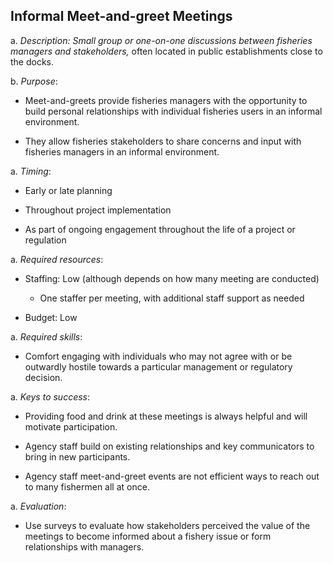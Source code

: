 ## Informal Meet-and-greet Meetings

a.  *Description: Small group or one-on-one discussions between
    fisheries managers and stakeholders,* often located in public
    establishments close to the docks.

b.  *Purpose*:

-   Meet-and-greets provide fisheries managers with the opportunity to
    build personal relationships with individual fisheries users in an
    informal environment.

-   They allow fisheries stakeholders to share concerns and input with
    fisheries managers in an informal environment.

a.  *Timing*:

-   Early or late planning

-   Throughout project implementation

-   As part of ongoing engagement throughout the life of a project or
    regulation

a.  *Required resources*:

-   Staffing: Low (although depends on how many meeting are conducted)

    -   One staffer per meeting, with additional staff support as needed

-   Budget: Low

a.  *Required skills*:

-   Comfort engaging with individuals who may not agree with or be
    outwardly hostile towards a particular management or
    regulatory decision.

a.  *Keys to success*:

-   Providing food and drink at these meetings is always helpful and
    will motivate participation.

-   Agency staff build on existing relationships and key communicators
    to bring in new participants.

-   Agency staff meet-and-greet events are not efficient ways to reach
    out to many fishermen all at once.

a.  *Evaluation*:

-   Use surveys to evaluate how stakeholders perceived the value of the
    meetings to become informed about a fishery issue or form
    relationships with managers.